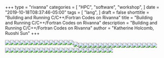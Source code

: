 +++
type = "rivanna"
categories = [
  "HPC",
  "software",
  "workshop",
]
date = "2019-10-18T08:37:46-05:00"
tags = [
  "lang",
]
draft = false
shorttitle = "Building and Running C/C++/Fortran Codes on Rivanna"
title = "Building and Running C/C++/Fortran Codes on Rivanna"
description = "Building and Running C/C++/Fortran Codes on Rivanna"
author = "Katherine Holcomb, Ruoshi Sun"
+++

<img style="float: left;" src="/images/building-running-c-cpp-fortran/Slide1.JPG"></img>



<img style="float: left;" src="/images/building-running-c-cpp-fortran/Slide2.JPG"></img>



<img style="float: left;" src="/images/building-running-c-cpp-fortran/Slide3.JPG"></img>



<img style="float: left;" src="/images/building-running-c-cpp-fortran/Slide4.JPG"></img>



<img style="float: left;" src="/images/building-running-c-cpp-fortran/Slide5.JPG"></img>



<img style="float: left;" src="/images/building-running-c-cpp-fortran/Slide6.JPG"></img>



<img style="float: left;" src="/images/building-running-c-cpp-fortran/Slide7.JPG"></img>



<img style="float: left;" src="/images/building-running-c-cpp-fortran/Slide8.JPG"></img>



<img style="float: left;" src="/images/building-running-c-cpp-fortran/Slide9.JPG"></img>



<img style="float: left;" src="/images/building-running-c-cpp-fortran/Slide10.JPG"></img>



<img style="float: left;" src="/images/building-running-c-cpp-fortran/Slide12.JPG"></img>



<img style="float: left;" src="/images/building-running-c-cpp-fortran/Slide13.JPG"></img>



<img style="float: left;" src="/images/building-running-c-cpp-fortran/Slide14.JPG"></img>



<img style="float: left;" src="/images/building-running-c-cpp-fortran/Slide16.JPG"></img>


##### <img style="float: left;" src="/images/building-running-c-cpp-fortran/Slide16.JPG"></img>



<img style="float: left;" src="/images/building-running-c-cpp-fortran/Slide17.JPG"></img>



<img style="float: left;" src="/images/building-running-c-cpp-fortran/Slide18.JPG"></img>



<img style="float: left;" src="/images/building-running-c-cpp-fortran/Slide19.JPG"></img>



<img style="float: left;" src="/images/building-running-c-cpp-fortran/Slide20.JPG"></img>



<img style="float: left;" src="/images/building-running-c-cpp-fortran/Slide21.JPG"></img>



<img style="float: left;" src="/images/building-running-c-cpp-fortran/Slide22.JPG"></img>



<img style="float: left;" src="/images/building-running-c-cpp-fortran/Slide23.JPG"></img>



<img style="float: left;" src="/images/building-running-c-cpp-fortran/Slide24.JPG"></img>



<img style="float: left;" src="/images/building-running-c-cpp-fortran/Slide25.JPG"></img>



<img style="float: left;" src="/images/building-running-c-cpp-fortran/Slide26.JPG"></img>



<img style="float: left;" src="/images/building-running-c-cpp-fortran/Slide27.JPG"></img>



<img style="float: left;" src="/images/building-running-c-cpp-fortran/Slide28.JPG"></img>



<img style="float: left;" src="/images/building-running-c-cpp-fortran/Slide29.JPG"></img>



<img style="float: left;" src="/images/building-running-c-cpp-fortran/Slide30.JPG"></img>



<img style="float: left;" src="/images/building-running-c-cpp-fortran/Slide31.JPG"></img>



<img style="float: left;" src="/images/building-running-c-cpp-fortran/Slide32.JPG"></img>



<img style="float: left;" src="/images/building-running-c-cpp-fortran/Slide33.JPG"></img>



<img style="float: left;" src="/images/building-running-c-cpp-fortran/Slide34.JPG"></img>



<img style="float: left;" src="/images/building-running-c-cpp-fortran/Slide35.JPG"></img>



<img style="float: left;" src="/images/building-running-c-cpp-fortran/Slide36.JPG"></img>



<img style="float: left;" src="/images/building-running-c-cpp-fortran/Slide37.JPG"></img>



<img style="float: left;" src="/images/building-running-c-cpp-fortran/Slide38.JPG"></img>



<img style="float: left;" src="/images/building-running-c-cpp-fortran/Slide39.JPG"></img>



<img style="float: left;" src="/images/building-running-c-cpp-fortran/Slide40.JPG"></img>



<img style="float: left;" src="/images/building-running-c-cpp-fortran/Slide41.JPG"></img>



<img style="float: left;" src="/images/building-running-c-cpp-fortran/Slide42.JPG"></img>



<img style="float: left;" src="/images/building-running-c-cpp-fortran/Slide43.JPG"></img>



<img style="float: left;" src="/images/building-running-c-cpp-fortran/Slide44.JPG"></img>



<img style="float: left;" src="/images/building-running-c-cpp-fortran/Slide45.JPG"></img>



<img style="float: left;" src="/images/building-running-c-cpp-fortran/Slide46.JPG"></img>



<img style="float: left;" src="/images/building-running-c-cpp-fortran/Slide47.JPG"></img>



<img style="float: left;" src="/images/building-running-c-cpp-fortran/Slide48.JPG"></img>



<img style="float: left;" src="/images/building-running-c-cpp-fortran/Slide49.JPG"></img>



<img style="float: left;" src="/images/building-running-c-cpp-fortran/Slide50.JPG"></img>



<img style="float: left;" src="/images/building-running-c-cpp-fortran/Slide51.JPG"></img>



<img style="float: left;" src="/images/building-running-c-cpp-fortran/Slide52.JPG"></img>



<img style="float: left;" src="/images/building-running-c-cpp-fortran/Slide53.JPG"></img>



<img style="float: left;" src="/images/building-running-c-cpp-fortran/Slide54.JPG"></img>

